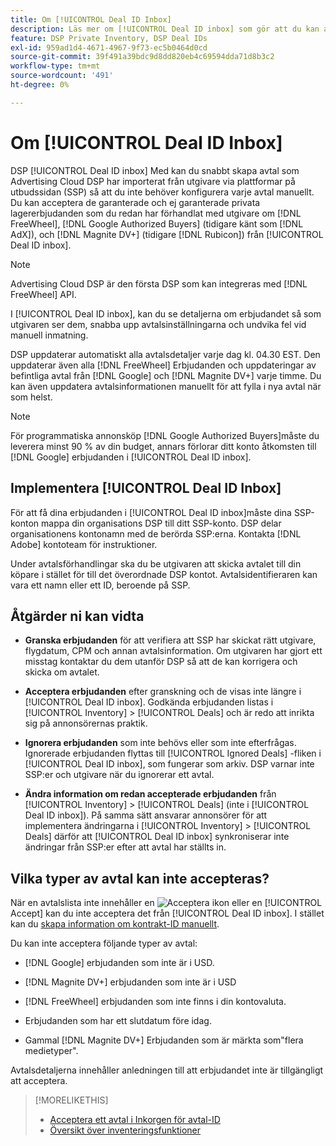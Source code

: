 ```yaml
---
title: Om [!UICONTROL Deal ID Inbox]
description: Läs mer om [!UICONTROL Deal ID inbox] som gör att du kan acceptera privata avtal som du redan har förhandlat med utgivare om [!DNL FreeWheel], [!DNL Google Authorized Buyers] (tidigare känt som [!DNL AdX]), and [!DNL Magnite DV+] (tidigare [!DNL Rubicon]).
feature: DSP Private Inventory, DSP Deal IDs
exl-id: 959ad1d4-4671-4967-9f73-ec5b0464d0cd
source-git-commit: 39f491a39bdc9d8dd820eb4c69594dda71d8b3c2
workflow-type: tm+mt
source-wordcount: '491'
ht-degree: 0%

---
```


# Om [!UICONTROL Deal ID Inbox]

DSP [!UICONTROL Deal ID inbox] Med kan du snabbt skapa avtal som Advertising Cloud DSP har importerat från utgivare via plattformar på utbudssidan (SSP) så att du inte behöver konfigurera varje avtal manuellt. Du kan acceptera de garanterade och ej garanterade privata lagererbjudanden som du redan har förhandlat med utgivare om [!DNL FreeWheel], [!DNL Google Authorized Buyers] (tidigare känt som [!DNL AdX]), och [!DNL Magnite DV+] (tidigare [!DNL Rubicon]) från [!UICONTROL Deal ID inbox].

>[!NOTE]
>
>Advertising Cloud DSP är den första DSP som kan integreras med [!DNL FreeWheel] API.

I [!UICONTROL Deal ID inbox], kan du se detaljerna om erbjudandet så som utgivaren ser dem, snabba upp avtalsinställningarna och undvika fel vid manuell inmatning.

<!-- 
Accepting a deal automatically pre-populates a new Deal ID record with details from the publisher, and you need to enter only the publisher [always? or just in some cases?], the media type, who can access the deal, and any attribute labels to apply to the deal so it's easy to find. [Are labels a dimension you can report on?]

For each available deal, you can review the deal details sent directly from the publisher. Some deals are grouped as proposals (packages), and you can see the individual deal details by reviewing the deal.
   
You can accept any available deal or move an incorrect deal to the Ignored Deals tab. You can also un-ignore deals, which moves them back to the New Deals tab so you can potentially accept them.

For each deal, you can select one publisher and one media type (Desktop Video, Mobile Video, Connected TV, Display, or Audio), and you can share the deal with specific advertisers and with all advertisers for a specific account.
 -->

DSP uppdaterar automatiskt alla avtalsdetaljer varje dag kl. 04.30 EST. Den uppdaterar även alla [!DNL FreeWheel] Erbjudanden och uppdateringar av befintliga avtal från [!DNL Google] och [!DNL Magnite DV+] varje timme. Du kan även uppdatera avtalsinformationen manuellt för att fylla i nya avtal när som helst.

<!-- MC: I'm not sure where I got the following. Is this currently true? -->
>[!NOTE]
>
>För programmatiska annonsköp [!DNL Google Authorized Buyers]måste du leverera minst 90 % av din budget, annars förlorar ditt konto åtkomsten till [!DNL Google] erbjudanden i [!UICONTROL Deal ID inbox].

## Implementera [!UICONTROL Deal ID Inbox]

För att få dina erbjudanden i [!UICONTROL Deal ID inbox]måste dina SSP-konton mappa din organisations DSP till ditt SSP-konto. DSP delar organisationens kontonamn med de berörda SSP:erna. Kontakta [!DNL Adobe] kontoteam för instruktioner.

Under avtalsförhandlingar ska du be utgivaren att skicka avtalet till din köpare i stället för till det överordnade DSP kontot. Avtalsidentifieraren kan vara ett namn eller ett ID, beroende på SSP.

## Åtgärder ni kan vidta

* **Granska erbjudanden** för att verifiera att SSP har skickat rätt utgivare, flygdatum, CPM och annan avtalsinformation. Om utgivaren har gjort ett misstag kontaktar du dem utanför DSP så att de kan korrigera och skicka om avtalet.

* **Acceptera erbjudanden** efter granskning och de visas inte längre i [!UICONTROL Deal ID inbox]. Godkända erbjudanden listas i [!UICONTROL Inventory] > [!UICONTROL Deals] och är redo att inrikta sig på annonsörernas praktik.

* **Ignorera erbjudanden** som inte behövs eller som inte efterfrågas. Ignorerade erbjudanden flyttas till [!UICONTROL Ignored Deals] -fliken i [!UICONTROL Deal ID inbox], som fungerar som arkiv. DSP varnar inte SSP:er och utgivare när du ignorerar ett avtal.

* **Ändra information om redan accepterade erbjudanden** från [!UICONTROL Inventory] > [!UICONTROL Deals] (inte i [!UICONTROL Deal ID inbox]). På samma sätt ansvarar annonsörer för att implementera ändringarna i [!UICONTROL Inventory] > [!UICONTROL Deals] därför att [!UICONTROL Deal ID inbox] synkroniserar inte ändringar från SSP:er efter att avtal har ställts in.

## Vilka typer av avtal kan inte accepteras?

När en avtalslista inte innehåller en ![Acceptera](/help/dsp/assets/accept.png) ikon eller en [!UICONTROL Accept] kan du inte acceptera det från [!UICONTROL Deal ID inbox]. I stället kan du [skapa information om kontrakt-ID manuellt](/help/dsp/inventory/deal-id-create.md).

Du kan inte acceptera följande typer av avtal:

* [!DNL Google] erbjudanden som inte är i USD.

* [!DNL Magnite DV+] erbjudanden som inte är i USD

* [!DNL FreeWheel] erbjudanden som inte finns i din kontovaluta.

* Erbjudanden som har ett slutdatum före idag.

* Gammal [!DNL Magnite DV+] Erbjudanden som är märkta som&quot;flera medietyper&quot;.

Avtalsdetaljerna innehåller anledningen till att erbjudandet inte är tillgängligt att acceptera.

>[!MORELIKETHIS]
>
>* [Acceptera ett avtal i Inkorgen för avtal-ID](deal-id-inbox-accept.md)
>* [Översikt över inventeringsfunktioner](inventory-overview.md)

